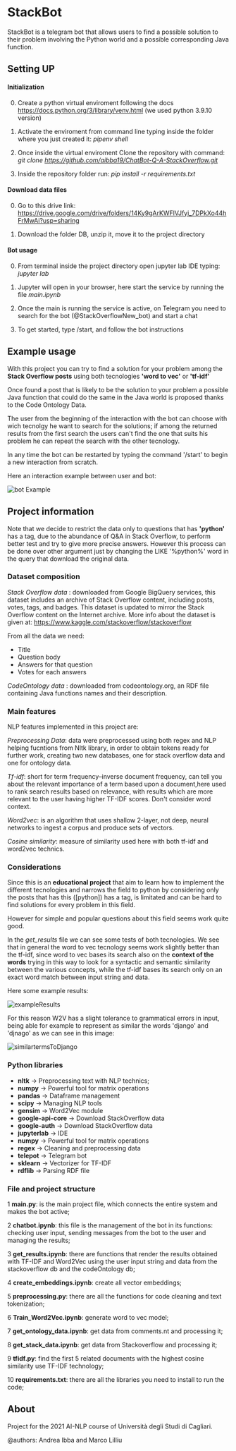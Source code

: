# StackBot

StackBot is a telegram bot that allows users to find a possible solution to their problem involving the Python world and a possible corresponding Java function. 

## Setting UP 

#### Initialization

0. Create a python virtual enviroment following the docs https://docs.python.org/3/library/venv.html (we used python 3.9.10 version)

1. Activate the enviroment from command line typing inside the folder where you just created it: *pipenv shell*

2. Once inside the virtual enviroment Clone the repository with command: *git clone https://github.com/aibba19/ChatBot-Q-A-StackOverflow.git*

3. Inside the repository folder run: *pip install -r requirements.txt*

#### Download data files

0. Go to this drive link: https://drive.google.com/drive/folders/14Ky9gArKWFlVJfyi_7DPkXo44hFrMwAi?usp=sharing

1. Download the folder DB, unzip it, move it to the project directory

#### Bot usage 

0. From terminal inside the project directory open jupyter lab IDE typing: *jupyter lab*

1. Jupyter will open in your browser, here start the service by running the file *main.ipynb*

2. Once the main is running the service is active, on Telegram you need to search for the bot (@StackOverflowNew_bot) and start a chat

3. To get started, type /start, and follow the bot instructions

## Example usage 

With this project you can try to find a solution for your problem among the **Stack Overflow posts** using both tecnologies **'word to vec'** or **'tf-idf'**

Once found a post that is likely to be the solution to your problem a possible Java function that could do the same in the Java world is proposed thanks to the Code Ontology Data. 

The user from the beginning of the interaction with the bot can choose with wich tecnolgy he want to search for the solutions; if among the returned results from the first search the users can't find the one that suits his problem he can repeat the search with the other tecnology.

In any time the bot can be restarted by typing the command '/start' to begin a new interaction from scratch.

Here an interaction example between user and bot:

![bot Example](https://user-images.githubusercontent.com/26245452/156027453-b5fc7286-82f4-44f4-a1ac-65cad038325f.png)

## Project information

Note that we decide to restrict the data only to questions that has **'python'** has a tag, due to the abundance of Q&A in Stack Overflow, to perform better test and try to give more precise answers. However this process can be done over other argument just by changing the LIKE '%python%' word in the query that download the original data.

### Dataset composition

*Stack Overflow data* : downloaded from Google BigQuery services, this dataset includes an archive of Stack Overflow content, including posts, votes, tags, and badges. This dataset is updated to mirror the Stack Overflow content on the Internet archive. More info about the dataset is given at: https://www.kaggle.com/stackoverflow/stackoverflow

From all the data we need:

* Title
* Question body
* Answers for that question
* Votes for each answers


*CodeOntology data* : downloaded from codeontology.org, an RDF file containing Java functions names and their description.

### Main  features

NLP features implemented in this project are:

*Preprocessing Data*: data were preprocessed using both regex and NLP helping fucntions from Nltk library, in order to obtain tokens ready for further work, creating two new databases, one for stack overflow data and one for ontology data.

*Tf-idf*: short for term frequency–inverse document frequency, can tell you about the relevant importance of a term based upon a document,here used to rank search results based on relevance, with results which are more relevant to the user having higher TF-IDF scores. Don't consider word context.

*Word2vec*: is an algorithm that uses shallow 2-layer, not deep, neural networks to ingest a corpus and produce sets of vectors.

*Cosine similarity*: measure of similarity used here with both tf-idf and word2vec technics.


### Considerations

Since this is an **educational project** that aim to learn how to implement the different tecnologies and narrows the field to python by considering only the posts that has this ([python]) has a tag, is limitated and can be hard to find solutions for every problem in this field.

However for simple and popular questions about this field seems work quite good.

In the *get_results* file we can see some tests of both tecnologies. We see that in general the word to vec tecnology seems work slightly better than the tf-idf, since word to vec bases its search also on the **context of the words** trying in this way to look for a syntactic and semantic similarity between the various concepts, while the tf-idf bases its search only on an exact word match between input string and data.

Here some example results:

![exampleResults](https://user-images.githubusercontent.com/26245452/156019186-858c2c0d-2ad7-420b-9a51-d084b8fdd9f0.png)

For this reason W2V has a slight tolerance to grammatical errors in input, being able for example to represent as similar the words 'django' and 'djnago' as we can see in this image:

![similartermsToDjango](https://user-images.githubusercontent.com/26245452/156018647-855c84ef-5e18-446f-81df-52d1bc291ba0.png)


### Python libraries

- **nltk** &#x2192; Preprocessing text with NLP technics;
- **numpy** &#x2192; Powerful tool for matrix operations
- **pandas** &#x2192; Dataframe management
- **scipy** &#x2192; Managing NLP tools
- **gensim** &#x2192; Word2Vec module
- **google-api-core** &#x2192; Download StackOverflow data
- **google-auth** &#x2192; Download StackOverflow data
- **jupyterlab** &#x2192; IDE 
- **numpy** &#x2192; Powerful tool for matrix operations
- **regex** &#x2192; Cleaning and preprocessing data
- **telepot** &#x2192; Telegram bot
- **sklearn** &#x2192; Vectorizer for TF-IDF 
- **rdflib** &#x2192; Parsing RDF file

### File and project structure

1 **main.py**: is the main project file, which connects the entire system and makes the bot active;

2 **chatbot.ipynb**: this file is the management of the bot in its functions: checking user input, sending messages from the bot to the user and managing the results;

3 **get_results.ipynb**: there are functions that render the results obtained with TF-IDF and Word2Vec using the user input string and data from the stackoverflow db and the codeOntology db;

4 **create_embeddings.ipynb**: create all vector embeddings;

5 **preprocessing.py**: there are all the functions for code cleaning and text tokenization;

6 **Train_Word2Vec.ipynb**: generate word to vec model;

7 **get_ontology_data.ipynb**: get data from comments.nt and processing it;

8 **get_stack_data.ipynb**: get data from Stackoverflow and processing it;

9 **tfidf.py**: find the first 5 related documents with the highest cosine similarity use TF-IDF technology;

10 **requirements.txt**: there are all the libraries you need to install to run the code;

## About

Project for the 2021 AI-NLP course of Università degli Studi di Cagliari.

@authors: Andrea Ibba and Marco Lilliu
